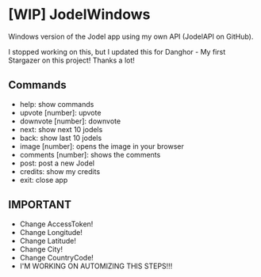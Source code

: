 # [WIP] JodelWindows
Windows version of the Jodel app using my own API (JodelAPI on GitHub).

I stopped working on this, but I updated this for Danghor - My first Stargazer on this project! Thanks a lot!

## Commands
- help: show commands
- upvote [number]: upvote
- downvote [number]: downvote
- next: show next 10 jodels
- back: show last 10 jodels
- image [number]: opens the image in your browser
- comments [number]: shows the comments
- post: post a new Jodel
- credits: show my credits
- exit: close app

## IMPORTANT
- Change AccessToken!
- Change Longitude!
- Change Latitude!
- Change City!
- Change CountryCode!
- I'M WORKING ON AUTOMIZING THIS STEPS!!!
